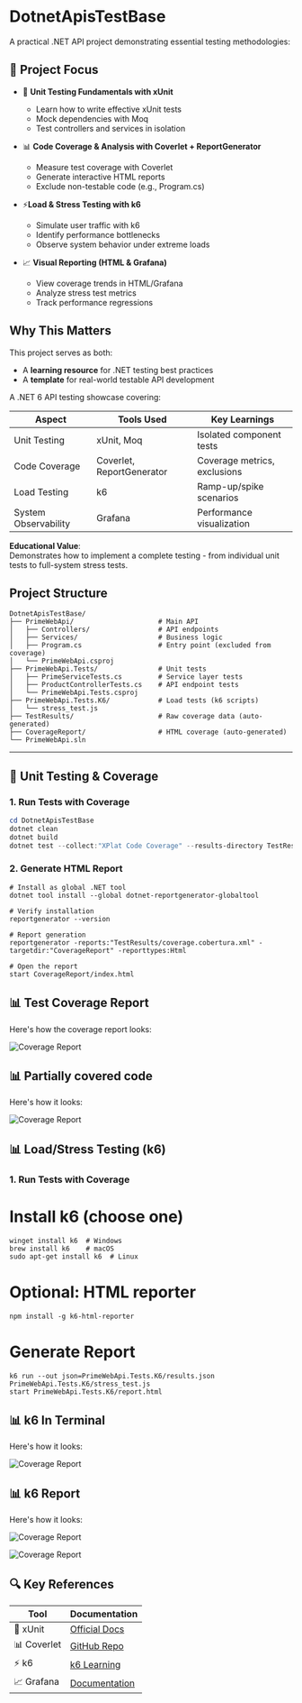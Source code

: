 # DotnetApisTestBase

A practical .NET API project demonstrating essential testing methodologies:

## 🎯 Project Focus

- 🧪 **Unit Testing Fundamentals with xUnit**
   - Learn how to write effective xUnit tests  
   - Mock dependencies with Moq  
   - Test controllers and services in isolation  

- 📊 **Code Coverage & Analysis with Coverlet + ReportGenerator**
   - Measure test coverage with Coverlet  
   - Generate interactive HTML reports  
   - Exclude non-testable code (e.g., Program.cs)  

- ⚡**Load & Stress Testing  with k6** 
   - Simulate user traffic with k6  
   - Identify performance bottlenecks  
   - Observe system behavior under extreme loads  

- 📈 **Visual Reporting (HTML & Grafana)**   
   - View coverage trends in HTML/Grafana  
   - Analyze stress test metrics  
   - Track performance regressions  


## Why This Matters
This project serves as both:  
- A **learning resource** for .NET testing best practices  
- A **template** for real-world testable API development 

A .NET 6 API testing showcase covering:

| Aspect            | Tools Used          | Key Learnings |
|-------------------|---------------------|---------------|
| Unit Testing      | xUnit, Moq          | Isolated component tests |
| Code Coverage     | Coverlet, ReportGenerator | Coverage metrics, exclusions |
| Load Testing      | k6                  | Ramp-up/spike scenarios |
| System Observability | Grafana         | Performance visualization |


**Educational Value**:  
Demonstrates how to implement a complete testing - from individual unit tests to full-system stress tests.

## Project Structure

```
DotnetApisTestBase/
├── PrimeWebApi/                     # Main API
│   ├── Controllers/                 # API endpoints
│   ├── Services/                    # Business logic
│   ├── Program.cs                   # Entry point (excluded from coverage)
│   └── PrimeWebApi.csproj          
├── PrimeWebApi.Tests/               # Unit tests
│   ├── PrimeServiceTests.cs         # Service layer tests
│   ├── ProductControllerTests.cs    # API endpoint tests
│   └── PrimeWebApi.Tests.csproj    
├── PrimeWebApi.Tests.K6/            # Load tests (k6 scripts)
│   └── stress_test.js              
├── TestResults/                     # Raw coverage data (auto-generated)
├── CoverageReport/                  # HTML coverage (auto-generated)
└── PrimeWebApi.sln                 
```

---

## 🧪 Unit Testing & Coverage
### 1. Run Tests with Coverage
```powershell
cd DotnetApisTestBase
dotnet clean
dotnet build
dotnet test --collect:"XPlat Code Coverage" --results-directory TestResults
```
### 2. Generate HTML Report
```
# Install as global .NET tool
dotnet tool install --global dotnet-reportgenerator-globaltool

# Verify installation
reportgenerator --version

# Report generation
reportgenerator -reports:"TestResults/coverage.cobertura.xml" -targetdir:"CoverageReport" -reporttypes:Html

# Open the report
start CoverageReport/index.html
```

## 📊 Test Coverage Report
Here's how the coverage report looks:

![Coverage Report](./docs/images/coverage_general.png)


## 📊 Partially covered code
Here's how it looks:

![Coverage Report](./docs/images/covered_partially_sample.png)



## 📊 Load/Stress Testing (k6)
### 1. Run Tests with Coverage

# Install k6 (choose one)
```
winget install k6  # Windows
brew install k6    # macOS
sudo apt-get install k6  # Linux
```

# Optional: HTML reporter
```
npm install -g k6-html-reporter
```

# Generate Report
```
k6 run --out json=PrimeWebApi.Tests.K6/results.json PrimeWebApi.Tests.K6/stress_test.js
start PrimeWebApi.Tests.K6/report.html
```

## 📊 k6 In Terminal
Here's how it looks:

![Coverage Report](./docs/images/k6_terminal.png)


## 📊 k6 Report
Here's how it looks:

![Coverage Report](./docs/images/k6_metrics.png)


![Coverage Report](./docs/images/k6_other.png)



## 🔍 Key References
| Tool      | Documentation |
|-----------|---------------|
| 🧪 xUnit    | [Official Docs](https://xunit.net/) |
| 📊 Coverlet | [GitHub Repo](https://github.com/coverlet-coverage/coverlet) |
| ⚡ k6       | [k6 Learning](https://k6.io/docs/) |
| 📈 Grafana  | [Documentation](https://grafana.com/docs/) |